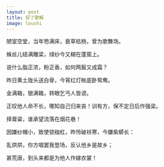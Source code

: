 ```yaml
---
layout: post
title: 好了歌解
image: loushi
---
```

陋室空堂，当年笏满床，衰草枯杨，曾为歌舞场。

蛛丝儿结满雕梁，绿纱今又糊在蓬窗上。

说什么脂正浓，粉正香，如何两鬓又成霜？

昨日黄土陇头送白骨，今宵红灯帐底卧鸳鸯。

金满箱，银满箱，转眼乞丐人皆谤。

正叹他人命不长，哪知自己归来丧！训有方，保不定日后作强梁。

择膏粱，谁承望流落在烟花巷！

因嫌纱帽小，致使锁枷杠，昨怜破袄寒，今嫌紫蟒长：

乱烘烘，你方唱罢我登场，反认他乡是故乡；

甚荒唐，到头来都是为他人作嫁衣裳！
